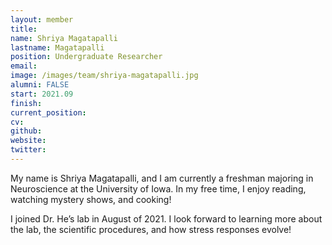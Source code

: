 ```yaml
---
layout: member
title:
name: Shriya Magatapalli
lastname: Magatapalli
position: Undergraduate Researcher
email: 
image: /images/team/shriya-magatapalli.jpg
alumni: FALSE
start: 2021.09
finish:
current_position:
cv: 
github: 
website: 
twitter: 
---
```


My name is Shriya Magatapalli, and I am currently a freshman majoring in Neuroscience at the University of Iowa. In my free time, I enjoy reading, watching mystery shows, and cooking!

I joined Dr. He’s lab in August of 2021. I look forward to learning more about the lab, the scientific procedures, and how stress responses evolve! 
